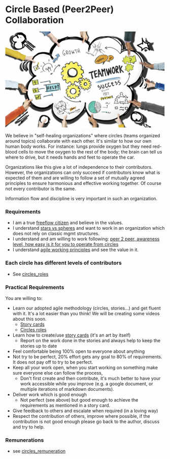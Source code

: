# Circle Based (Peer2Peer) Collaboration

![](img/collaboration.jpg)

We believe in "self-healing organizations" where circles (teams organized around topics) collaborate with each other. It's similar to how our own human body works. For instance: lungs provide oxygen but they need red-blood cells to move the oxygen to the rest of the body; the brain can tell us where to drive, but it needs hands and feet to operate the car.

Organizations like this give a lot of independence to their contributors. However, the organizations can only succeed if contributors know what is expected of them and are willing to follow a set of mutually agreed principles to ensure harmonious and effective working together. Of course not every contributor is the same.

Information flow and discipline is very important in such an organization.

### Requirements

- I am a true [freeflow citizen](freeflow_citizen) and believe in the values.
- I understand [stars vs spheres](stars_vs_spheres) and want to work in an organization which does not rely on classic mgmt structures.
- I understand and am willing to work following: [peer 2 peer, awareness level, how easy is it for you to operate from circles](p2p_awareness_level)
- I understand [agile working principles](agileprinciples) and see the value in it.

### Each circle has different levels of contributors

- See [circles_roles](circles_roles)

### Practical Requirements

You are willing to:

- Learn our adopted agile methodology (circles, stories...) and get fluent with it. It's a lot easier than you think! We will be creating some videos about this soon.
    - [Story cards](stories)
    - [Circles roles](circles_roles)
- Learn how to create/use [story cards](stories) (it's an art by itself)
    - Report on the work done in the stories and always help to keep the stories up to date
- Feel comfortable being 100% open to everyone about anything
- Not try to be perfect, 20% effort gets any goal to 80% of requirements. It does not pay off to try to be perfect.
- Keep all your work open, when you start working on something make sure everyone else can follow the process, 
    - Don't first create and then contribute, it's much better to have your work accessible while you improve 
      (e.g. a google document, or multiple iterations of markdown documents).
- Deliver work which is good enough
    - Not perfect (see above) but good enough to achieve the requirements as mentioned in a story card.
- Give feedback to others and escalate when required (in a loving way)
- Respect the contribution of others, improve where possible, if the contribution is not good enough please go back to the author, discuss and try to help.

### Remunerations

- see [circles_remuneration](circles_remuneration)